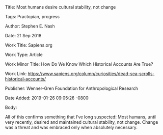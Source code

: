 Title:  Most humans desire cultural stability, not change

Tags:   Practopian, progress

Author: Stephen E. Nash

Date:   21 Sep 2018

Work Title: Sapiens.org

Work Type: Article

Work Minor Title: How Do We Know Which Historical Accounts Are True?

Work Link: https://www.sapiens.org/column/curiosities/dead-sea-scrolls-historical-accounts/

Publisher: Wenner-Gren Foundation for Anthropological Research

Date Added: 2019-01-26 09:05:26 -0800

Body: 

All of this confirms something that I’ve long suspected: Most humans, until very recently, desired and maintained cultural stability, not change. Change was a threat and was embraced only when absolutely necessary.


